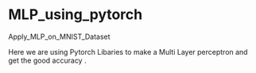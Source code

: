 # MLP_using_pytorch
Apply_MLP_on_MNIST_Dataset

Here we are using Pytorch Libaries to make a Multi Layer perceptron and get the good accuracy .
